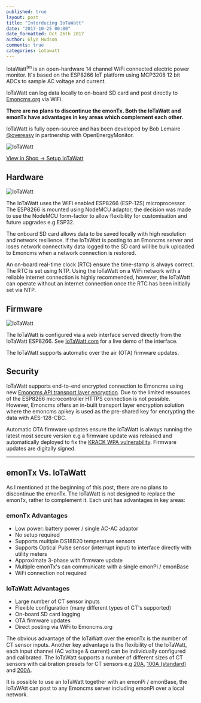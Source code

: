 ```yaml
---
published: true
layout: post
title: "Intorducing IoTaWatt"
date: "2017-10-25 00:00"
date_formatted: Oct 26th 2017
author: Glyn Hudson
comments: true
categories: iotawatt
---
```



IotaWatt<sup>tm</sup> is an open-hardware 14 channel WiFi connected electric power monitor. It's based on the ESP8266 IoT platform using MCP3208 12 bit ADCs to sample AC voltage and current.

IoTaWatt can log data locally to on-board SD card and post directly to [Emoncms.org](https://emoncms.org) via WiFi. 

**There are no plans to discontinue the emonTx. Both the IoTaWatt and emonTx have advantages in key areas which complement each other.**

IoTaWatt is fully open-source and has been developed by Bob Lemaire [@overeasy](https://community.openenergymonitor.org/u/overeasy/) in partnership with OpenEnergyMonitor.

![IoTaWatt]({{site.image_path}}/iotawatt-1.jpg)

<a class="btn pull-right" href="http://shop.openenergymonitor.com/iotawatt-wifi-connected-14-channel-electricity-monitor/">View in Shop &rarr; </a><a class="btn pull-left" href="https://guide.openenergymonitor.org/setup/iotawatt/">Setup IoTaWatt</a><br>

## Hardware

![IoTaWatt]({{site.image_path}}/iotawatt-2.jpg)

The IoTaWatt uses the WiFi enabled ESP8266 (ESP-12S) microprocessor. The ESP8266 is mounted using NodeMCU adaptor, the decision was made to use the NodeMCU form-factor to allow flexibility for customisation and future upgrades e.g ESP32.

The onboard SD card allows data to be saved locally with high resolution and network resilience. If the IoTaWatt is posting to an Emoncms server and loses network connectivity data logged to the SD card will be bulk uploaded to Emoncms when a network connection is restored.

An on-board real-time clock (RTC) ensure the time-stamp is always correct. The RTC is set using NTP. Using the IoTaWatt on a WiFi network with a reliable internet connection is highly recommended, however, the IoTaWatt can operate without an internet connection once the RTC has been initially set via NTP.


## Firmware

![IoTaWatt]({{site.image_path}}/iota-config.png)

The IoTaWatt is configured via a web interface served directly from the IoTaWatt ESP8266. See [IoTaWatt.com](http://iotawatt.com) for a live demo of the interface.

The IoTaWatt supports automatic over the air (OTA) firmware updates.

<!--more-->


## Security

IoTaWatt supports end-to-end encrypted connection to Emoncms using new [Emoncms API transport layer encryption](http://emoncms.org/site/api#input). Due to the limited resources of the ESP8266 microcontroller HTTPS connection is not possible. However, Emoncms offers an in-built transport layer encryption solution where the emoncms apikey is used as the pre-shared key for encrypting the data with AES-128-CBC.

Automatic OTA firmware updates ensure the IoTaWatt is always running the latest most secure version e.g a firmware update was released and automatically deployed to fix the [KRACK WPA vulnerability](https://www.krackattacks.com/). Firmware updates are digitally signed.

***

## emonTx Vs. IoTaWatt

As I mentioned at the beginning of this post, there are no plans to discontinue the emonTx. The IoTaWatt is not designed to replace the emonTx, rather to complement it. Each unit has advantages in key areas:

### emonTx Advantages

- Low power: battery power / single AC-AC adaptor
- No setup required
- Supports multiple DS18B20 temperature sensors
- Supports Optical Pulse sensor (interrupt input) to interface directly with utility meters
- Approximate 3-phase with firmware update
- Multiple emonTx's can communicate with a single emonPi / emonBase
- WiFi connection not required

### IoTaWatt Advantages

- Large number of CT sensor inputs
- Flexible configuration (many different types of CT's supported)
- On-board SD card logging
- OTA firmware updates
- Direct posting via WiFi to Emoncms.org

The obvious advantage of the IoTaWatt over the emonTx is the number of CT sensor inputs. Another key advantage is the flexibility of the IoTaWatt, each input channel (AC voltage & current) can be individually configured and calibrated. The IoTaWatt supports a number of different sizes of CT sensors with calibration presets for CT sensors e.g [20A](http://shop.openenergymonitor.com/20a-max-clip-on-current-sensor-ct/), [100A (standard)](http://shop.openenergymonitor.com/100a-max-clip-on-current-sensor-ct/) and [200A](http://shop.openenergymonitor.com/200a-max-clip-on-current-sensor-ct/).

It is possible to use an IoTaWatt together with an emonPi / emonBase, the IoTaWAtt can post to any Emoncms server including emonPi over a local network.
